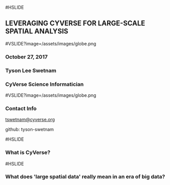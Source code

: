 #HSLIDE

## LEVERAGING CYVERSE FOR LARGE-SCALE SPATIAL ANALYSIS

#VSLIDE?image=/assets/images/globe.png

### October 27, 2017
### Tyson Lee Swetnam
### CyVerse Science Informatician

#VSLIDE?image=/assets/images/globe.png

### Contact Info

tswetnam@cyverse.org

github: tyson-swetnam

#HSLIDE

### What is CyVerse?

#HSLIDE

### What does 'large spatial data' really mean in an era of big data?
